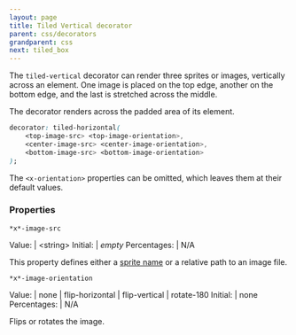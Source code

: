 ```yaml
---
layout: page
title: Tiled Vertical decorator
parent: css/decorators
grandparent: css
next: tiled_box
---
```


The `tiled-vertical` decorator can render three sprites or images, vertically across an element. One image is placed on the top edge, another on the bottom edge, and the last is stretched across the middle.

The decorator renders across the padded area of its element.

```css
decorator: tiled-horizontal( 
	<top-image-src> <top-image-orientation>,  
	<center-image-src> <center-image-orientation>,
	<bottom-image-src> <bottom-image-orientation>
);
```

The `<x-orientation>` properties can be omitted, which leaves them at their default values.


### Properties


`*x*-image-src`

Value: | \<string\>
Initial: | *empty*
Percentages: | N/A

This property defines either a [sprite name](../sprite_sheets.html) or a relative path to an image file.

`*x*-image-orientation`

Value: | none \| flip-horizontal \| flip-vertical \| rotate-180
Initial: | none
Percentages: | N/A

Flips or rotates the image.
